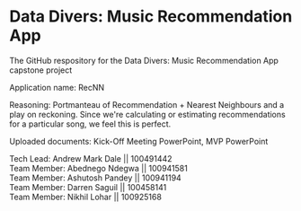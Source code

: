 # Data Divers: Music Recommendation App
The GitHub respository for the Data Divers: Music Recommendation App capstone project

Application name: RecNN

Reasoning: Portmanteau of Recommendation + Nearest Neighbours and a play on reckoning. Since we're calculating or estimating recommendations for a particular song, we feel this is perfect.

Uploaded documents:
Kick-Off Meeting PowerPoint, MVP PowerPoint

Tech Lead: Andrew Mark Dale || 100491442<br />
Team Member: Abednego Ndegwa || 100941581<br />
Team Member: Ashutosh Pandey || 100941194<br />
Team Member: Darren Saguil || 100458141<br />
Team Member: Nikhil Lohar || 100925168
